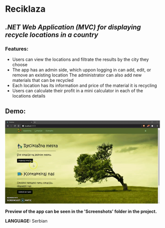 # Reciklaza

## **_.NET Web Application (MVC) for displaying recycle locations in a country_**

### Features:
- Users can view the locations and filtrate the results by the city they choose
- The app has an admin side, which uppon logging in can add, edit, or remove an existing location
The administrator can also add new materials that can be recycled
- Each location has its information and price of the material it is recycling
- Users can calculate their profit in a mini calculator in each of the locations details

## Demo:
![](demo.gif)

**Preview of the app can be seen in the 'Screenshots' folder in the project.**

**LANGUAGE:** Serbian
